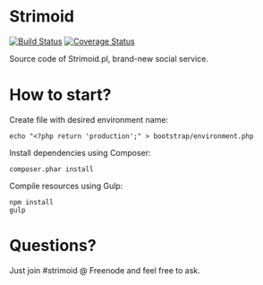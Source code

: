 Strimoid
========

[![Build Status](https://travis-ci.org/Strimoid/Strimoid.svg?branch=master)](https://travis-ci.org/Strimoid/Strimoid) [![Coverage Status](https://img.shields.io/coveralls/Strimoid/Strimoid.svg)](https://coveralls.io/r/Strimoid/Strimoid)

Source code of Strimoid.pl, brand-new social service.

How to start?
========
Create file with desired environment name:
```
echo "<?php return 'production';" > bootstrap/environment.php
```

Install dependencies using Composer:

```
composer.phar install
```

Compile resources using Gulp:

```
npm install
gulp
```

Questions?
========
Just join #strimoid @ Freenode and feel free to ask.
